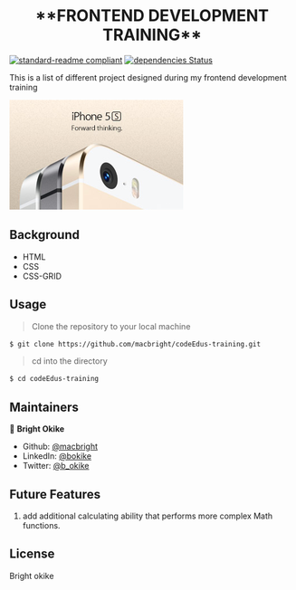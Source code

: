 <h1 align=center> **FRONTEND DEVELOPMENT TRAINING** </h1>

[![standard-readme compliant](https://img.shields.io/badge/standard--readme-OK-green.svg?style=flat-square)](https://github.com/RichardLitt/standard-readme)
[![dependencies Status](https://david-dm.org/dwyl/esta/status.svg)](https://david-dm.org/dwyl/esta)


This is a list of different project designed during my frontend development training 




![sample](./image/image-1.png)

## Background

- HTML
- CSS
- CSS-GRID




## Usage

> Clone the repository to your local machine

```sh
$ git clone https://github.com/macbright/codeEdus-training.git
```

> cd into the directory

```sh
$ cd codeEdus-training
```




## Maintainers 

👤  **Bright Okike**

- Github: [@macbright](https://github.com/macbright)
- LinkedIn: [@bokike](https://www.linkedin.com/in/bokike/)
- Twitter: [@b_okike](https://twitter.com/b_okike)


## Future Features
1. add additional calculating ability that performs more complex Math functions. 



## License

Bright okike